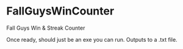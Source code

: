 # FallGuysWinCounter
Fall Guys Win &amp; Streak Counter


Once ready, should just be an exe you can run. Outputs to a .txt file.
